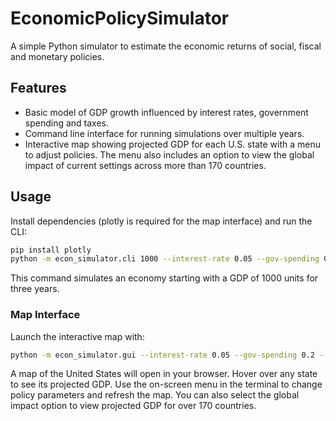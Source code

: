 # EconomicPolicySimulator

A simple Python simulator to estimate the economic returns of social, fiscal and monetary policies.

## Features
- Basic model of GDP growth influenced by interest rates, government spending and taxes.
- Command line interface for running simulations over multiple years.
- Interactive map showing projected GDP for each U.S. state with a menu to adjust policies. The menu also includes an option to view the global impact of current settings across more than 170 countries.

## Usage

Install dependencies (plotly is required for the map interface) and run the CLI:

```bash
pip install plotly
python -m econ_simulator.cli 1000 --interest-rate 0.05 --gov-spending 0.2 --tax-rate 0.2 --years 3
```

This command simulates an economy starting with a GDP of 1000 units for three years.

### Map Interface

Launch the interactive map with:

```bash
python -m econ_simulator.gui --interest-rate 0.05 --gov-spending 0.2 --tax-rate 0.2 --years 1
```

A map of the United States will open in your browser. Hover over any state to see its projected GDP. Use the on-screen menu in the terminal to change policy parameters and refresh the map. You can also select the global impact option to view projected GDP for over 170 countries.
